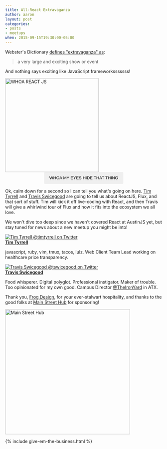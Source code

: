 ```yaml
---
title: All-React Extravaganza
author: aaron
layout: post
categories:
- posts
- meetups
when: 2015-09-15T19:30:00-05:00
---
```


Webster's Dictionary [defines "extravaganza" as][extravaganza]:

> a very large and exciting show or event

And nothing says exciting like JavaScript frameworksssssss!

<div class="sponsor-logo">
  <div class="hidden">
    <img src="https://cldup.com/G5ajKtTSq6.gif" style="width: 300px; max-width: 100%;" alt="WHOA REACT JS" />
    <button type="button" onclick="hideImage()" style="display: block; margin: 0 auto; line-height: 1.25rem; padding: .5rem 1rem; -webkit-appearance: none; border: 1px solid transparent; border-radius: 3px;">
      WHOA MY EYES HIDE THAT THING
    </button>
  </div>

  <script>
  (function() {
    var theNoise = document.currentScript.parentElement.children[0];

    if (!window.localStorage.september2015HideGif)
      theNoise.className = '';

    window.hideImage = function() {
      theNoise.className = 'hidden';
      window.localStorage.september2015HideGif = 'for the love of everything yes';
    };
  })();
  </script>
</div>

Ok, calm down for a second so I can tell you what's going on here. [Tim Tyrrell][] and [Travis Swicegood][] are going to tell us about ReactJS, Flux, and that sort of stuff. Tim will kick it off live-coding with React, and then Travis will give a whirlwind tour of Flux and how it fits into the ecosystem we all love.

We won't dive too deep since we haven't covered React at AustinJS yet, but stay tuned for news about a new meetup you might be into!

<div class="media-object speaker-bio">
  <a href="https://twitter.com/timtyrrell">
    <img alt="Tim Tyrrell @timtyrrell on Twitter" src="https://pbs.twimg.com/profile_images/625417581613060096/EfSI3lzo.jpg" />
  </a>
  <div>
  <a href="https://twitter.com/timtyrrell"><strong>Tim Tyrrell</strong></a>

  javascript, ruby, vim, tmux, tacos, lulz. Web Client Team Lead working on healthcare price transparency.
  </div>
</div>

<div class="media-object speaker-bio">
  <a href="https://twitter.com/tswicegood">
    <img alt="Travis Swicegood @tswicegood on Twitter" src="https://pbs.twimg.com/profile_images/632313633767223296/I5v3bdj3.jpg" />
  </a>
  <div>
  <a href="https://twitter.com/tswicegood"><strong>Travis Swicegood</strong></a>

  Food whisperer. Digital polyglot. Professional instigator. Maker of trouble. Too opinionated for my own good. Campus Director <a href="https://twitter.com/theironyard">@TheIronYard</a> in ATX.
  </div>
</div>

Thank you, [Frog Design][], for your ever-stalwart hospitality, and thanks to the good folks at [Main Street Hub][] for sponsoring!

<div class="sponsor-logo">
  <a href="http://www.mainstreethub.com/">
    <img style="width: 400px; max-width: 100%;" src="http://www.mainstreethub.com/wp-content/uploads/2014/12/msh_logo.svg" alt="Main Street Hub" />
  </a>
</div>

{% include give-em-the-business.html %}

[extravaganza]: http://www.merriam-webster.com/dictionary/suggestions/sharknado
[Tim Tyrrell]: https://twitter.com/timtyrrell
[Travis Swicegood]: https://twitter.com/tswicegood
[Main Street Hub]: http://www.mainstreethub.com/
[Frog Design]: http://www.frogdesign.com/contact/austin.html
